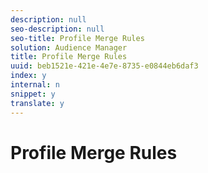 ```yaml
---
description: null
seo-description: null
seo-title: Profile Merge Rules
solution: Audience Manager
title: Profile Merge Rules
uuid: beb1521e-421e-4e7e-8735-e0844eb6daf3
index: y
internal: n
snippet: y
translate: y
---
```


# Profile Merge Rules

<!-- profile-link-intro.xml -->

